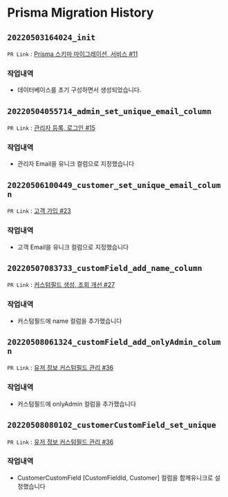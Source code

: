 # Prisma Migration History

## `20220503164024_init`

`PR Link` : [Prisma 스키마 마이그레이션, 서비스 #11](https://github.com/argon1025/sixshop-assignment-nestjs/pull/11)

### 작업내역

- 데이터베이스를 초기 구성하면서 생성되었습니다.

## `20220504055714_admin_set_unique_email_column`

`PR Link` : [관리자 등록, 로그인 #15](https://github.com/argon1025/sixshop-assignment-nestjs/pull/15)

### 작업내역

- 관리자 Email을 유니크 컬럼으로 지정했습니다

## `20220506100449_customer_set_unique_email_column`

`PR Link` : [고객 가입 #23](https://github.com/argon1025/sixshop-assignment-nestjs/pull/23)

### 작업내역

- 고객 Email을 유니크 컬럼으로 지정했습니다

## `20220507083733_customField_add_name_column`

`PR Link` : [커스텀필드 생성, 조회 개선 #27](https://github.com/argon1025/sixshop-assignment-nestjs/pull/27)

### 작업내역

- 커스텀필드에 name 컬럼을 추가했습니다

## `20220508061324_customField_add_onlyAdmin_column`

`PR Link` : [유저 정보 커스텀필드 관리 #36](https://github.com/argon1025/sixshop-assignment-nestjs/pull/36)

### 작업내역

- 커스텀필드에 onlyAdmin 컬럼을 추가했습니다

## `20220508080102_customerCustomField_set_unique`

`PR Link` : [유저 정보 커스텀필드 관리 #36](https://github.com/argon1025/sixshop-assignment-nestjs/pull/36)

### 작업내역

- CustomerCustomField [CustomFieldId, Customer] 컬럼을 함께유니크로 설정했습니다
